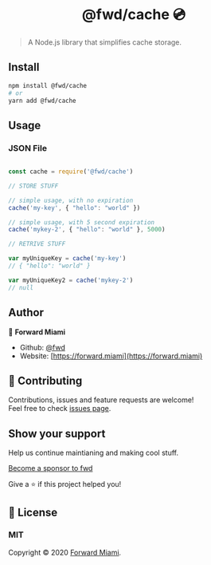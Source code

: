 <h1 align="center">@fwd/cache 💿</h1>

> A Node.js library that simplifies cache storage.

## Install

```sh
npm install @fwd/cache
# or
yarn add @fwd/cache
```

## Usage

### JSON File

```js

const cache = require('@fwd/cache')

// STORE STUFF

// simple usage, with no expiration
cache('my-key', { "hello": "world" }) 

// simple usage, with 5 second expiration
cache('mykey-2', { "hello": "world" }, 5000)

// RETRIVE STUFF

var myUniqueKey = cache('my-key')
// { "hello": "world" }

var myUniqueKey2 = cache('mykey-2')
// null

```

## Author

👤  **Forward Miami**

* Github: [@fwd](https://github.com/fwd)
* Website: [https://forward.miami](https://forward.miami)

## 🤝 Contributing

Contributions, issues and feature requests are welcome!<br />Feel free to check [issues page](https://github.com/fwd/cache/issues).

## Show your support

Help us continue maintianing and making cool stuff.

[Become a sponsor to fwd](https://github.com/sponsors/fwd)

Give a ⭐️ if this project helped you!

## 📝 License

### MIT

Copyright © 2020 [Forward Miami](https://forward.miami).

